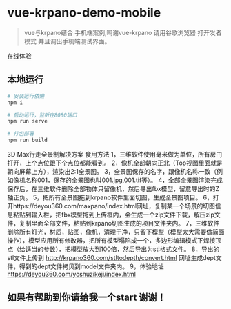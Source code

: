 # vue-krpano-demo-mobile

> vue与krpano结合 手机端案例,鸣谢vue-krpano 请用谷歌浏览器 打开发者模式 并且调出手机端测试界面。



[在线体验](http://www.deyou360.com/ydkrpano/index.html#/shangjie)




## 本地运行

``` bash
# 安装运行依懒
npm i

# 启动运行，监听在8080端口
npm run serve

# 打包部署
npm run build

```

3D Max行走全景制解决方案
食用方法
1，三维软件使用毫米做为单位，所有房门打开，上个点位跟下个点位都能看到。
2，像机全部朝向正北（Top视图里面就是朝向屏幕上方），渲染出2:1全景图。
3，全景图保存的名字，跟像机名称一致（例如像机名称001，保存的全景图也叫001.jpg,001.tif等）。
4，全部全景图渲染完成保存后，在三维软件删除全部物体只留像机，然后导出fbx模型，留意导出时的Z轴正负。
5，把所有全景图拖到krpano软件里面切图，生成全景图项目。
6，打开https://deyou360.com/maxpano/index.html网址，复制某一个场景的切图信息粘贴到输入栏，把fbx模型拖到上传框内，会生成一个zip文件下载，解压zip文件，复制里面全部文件，粘贴到krpano切图生成的项目文件夹内。
7，三维软件删除所有灯光，材质，贴图，像机，清理干净，只留下模型（模型太大需要做简面操作），模型应用所有修改器，把所有模型塌陷成一个，多边形编辑模式下焊接顶点（给适当的参数），把模型放大到100倍，然后导出为stl格式文件。
8，导出的stl文件上传到 http://krpano360.com/stltodepth/convert.html 网址生成dept文件，得到的dept文件拷贝到model文件夹内。
9，体验地址 https://deyou360.com/ycshuzikeji/index.html



## 如果有帮助到你请给我一个start 谢谢！

